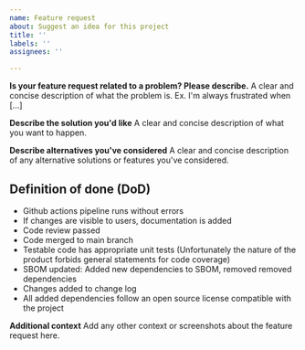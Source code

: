 ```yaml
---
name: Feature request
about: Suggest an idea for this project
title: ''
labels: ''
assignees: ''

---
```


**Is your feature request related to a problem? Please describe.**
A clear and concise description of what the problem is. Ex. I'm always frustrated when [...]

**Describe the solution you'd like**
A clear and concise description of what you want to happen.

**Describe alternatives you've considered**
A clear and concise description of any alternative solutions or features you've considered.

## Definition of done (DoD)
* Github actions pipeline runs without errors
* If changes are visible to users, documentation is added
* Code review passed
* Code merged to main branch
* Testable code has appropriate unit tests (Unfortunately the nature of the product forbids general statements for code coverage)
* SBOM updated: Added new dependencies to SBOM, removed removed dependencies
* Changes added to change log
* All added dependencies follow an open source license compatible with the project

**Additional context**
Add any other context or screenshots about the feature request here.
